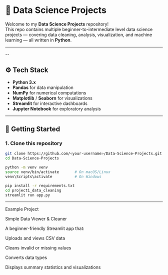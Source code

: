 # 🧠 Data Science Projects

Welcome to my **Data Science Projects** repository!  
This repo contains multiple beginner-to-intermediate level data science projects — covering data cleaning, analysis, visualization, and machine learning — all written in **Python**.

---
--

## ⚙️ Tech Stack
- **Python 3.x**
- **Pandas** for data manipulation  
- **NumPy** for numerical computations  
- **Matplotlib** / **Seaborn** for visualizations  
- **Streamlit** for interactive dashboards  
- **Jupyter Notebook** for exploratory analysis  

---

## 🚀 Getting Started
### 1. Clone this repository
```bash
git clone https://github.com/<your-username>/Data-Science-Projects.git
cd Data-Science-Projects

python -m venv venv
source venv/bin/activate       # On macOS/Linux
venv\Scripts\activate          # On Windows

pip install -r requirements.txt
cd project1_data_cleaning
streamlit run app.py

```
----
Example Project

Simple Data Viewer & Cleaner

A beginner-friendly Streamlit app that:

Uploads and views CSV data

Cleans invalid or missing values

Converts data types

Displays summary statistics and visualizations
